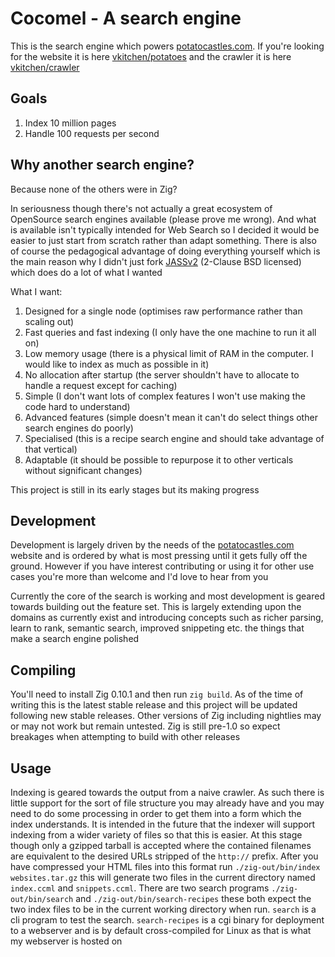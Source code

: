 # Cocomel - A search engine

This is the search engine which powers [potatocastles.com](http://potatocastles.com). If you're looking for the website it is here [vkitchen/potatoes](https://github.com/vkitchen/potatoes) and the crawler it is here [vkitchen/crawler](https://github.com/vkitchen/crawler)

## Goals

1. Index 10 million pages
2. Handle 100 requests per second

## Why another search engine?

Because none of the others were in Zig?

In seriousness though there's not actually a great ecosystem of OpenSource search engines available (please prove me wrong). And what is available isn't typically intended for Web Search so I decided it would be easier to just start from scratch rather than adapt something. There is also of course the pedagogical advantage of doing everything yourself which is the main reason why I didn't just fork [JASSv2](https://github.com/andrewtrotman/JASSv2) (2-Clause BSD licensed) which does do a lot of what I wanted

What I want:
1. Designed for a single node (optimises raw performance rather than scaling out)
2. Fast queries and fast indexing (I only have the one machine to run it all on)
3. Low memory usage (there is a physical limit of RAM in the computer. I would like to index as much as possible in it)
4. No allocation after startup (the server shouldn't have to allocate to handle a request except for caching)
5. Simple (I don't want lots of complex features I won't use making the code hard to understand)
6. Advanced features (simple doesn't mean it can't do select things other search engines do poorly)
7. Specialised (this is a recipe search engine and should take advantage of that vertical)
8. Adaptable (it should be possible to repurpose it to other verticals without significant changes)

This project is still in its early stages but its making progress

## Development

Development is largely driven by the needs of the [potatocastles.com](http://potatocastles.com) website and is ordered by what is most pressing until it gets fully off the ground. However if you have interest contributing or using it for other use cases you're more than welcome and I'd love to hear from you

Currently the core of the search is working and most development is geared towards building out the feature set. This is largely extending upon the domains as currently exist and introducing concepts such as richer parsing, learn to rank, semantic search, improved snippeting etc. the things that make a search engine polished

## Compiling

You'll need to install Zig 0.10.1 and then run `zig build`. As of the time of writing this is the latest stable release and this project will be updated following new stable releases. Other versions of Zig including nightlies may or may not work but remain untested. Zig is still pre-1.0 so expect breakages when attempting to build with other releases

## Usage

Indexing is geared towards the output from a naive crawler. As such there is little support for the sort of file structure you may already have and you may need to do some processing in order to get them into a form which the index understands. It is intended in the future that the indexer will support indexing from a wider variety of files so that this is easier. At this stage though only a gzipped tarball is accepted where the contained filenames are equivalent to the desired URLs stripped of the `http://` prefix. After you have compressed your HTML files into this format run `./zig-out/bin/index websites.tar.gz` this will generate two files in the current directory named `index.ccml` and `snippets.ccml`. There are two search programs `./zig-out/bin/search` and `./zig-out/bin/search-recipes` these both expect the two index files to be in the current working directory when run. `search` is a cli program to test the search. `search-recipes` is a cgi binary for deployment to a webserver and is by default cross-compiled for Linux as that is what my webserver is hosted on
